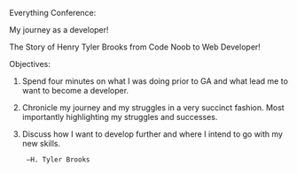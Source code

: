 Everything Conference: 

My journey as a developer!

The Story of Henry Tyler Brooks from Code Noob to Web Developer!

Objectives:

1. Spend four minutes on what I was doing prior to GA and what lead me to want to become a developer.

2. Chronicle my journey and my struggles in a very succinct fashion. Most importantly highlighting my struggles and successes.

3. Discuss how I want to develop further and where I intend to go with my new skills.


		—H. Tyler Brooks